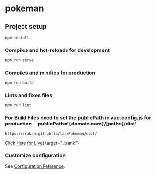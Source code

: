# pokeman

## Project setup
```
npm install
```

### Compiles and hot-reloads for development
```
npm run serve
```

### Compiles and minifies for production
```
npm run build
```

### Lints and fixes files
```
npm run lint
```


### For Build Files need to set the publicPath in vue.config.js for production --publicPath='{domain.com}/[paths]/dist'
```
https://sraban.github.io/taskPokeman/dist/
```
[Click Here for Live](https://sraban.github.io/taskPokeman/dist/){:target="_blank"}


### Customize configuration
See [Configuration Reference](https://cli.vuejs.org/config/).
